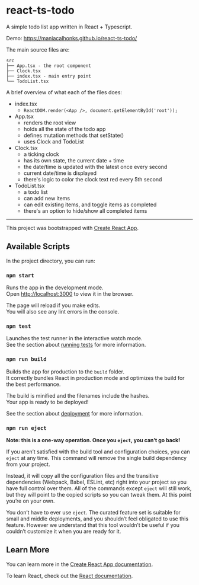 # react-ts-todo

A simple todo list app written in React + Typescript.

Demo: https://maniacalhonks.github.io/react-ts-todo/

The main source files are:

```
src
├── App.tsx - the root component
├── Clock.tsx
├── index.tsx - main entry point
└── TodoList.tsx
```

A brief overview of what each of the files does:

 - index.tsx
    - `ReactDOM.render(<App />, document.getElementById('root'));`
 - App.tsx
    - renders the root view
    - holds all the state of the todo app
    - defines mutation methods that setState()
    - uses Clock and TodoList
 - Clock.tsx
    - a ticking clock
    - has its own state, the current date + time
    - the date/time is updated with the latest once every second
    - current date/time is displayed
    - there's logic to color the clock text red every 5th second
 - TodoList.tsx
    - a todo list
    - can add new items
    - can edit existing items, and toggle items as completed
    - there's an option to hide/show all completed items

---

This project was bootstrapped with [Create React App](https://github.com/facebook/create-react-app).

## Available Scripts

In the project directory, you can run:

### `npm start`

Runs the app in the development mode.<br />
Open [http://localhost:3000](http://localhost:3000) to view it in the browser.

The page will reload if you make edits.<br />
You will also see any lint errors in the console.

### `npm test`

Launches the test runner in the interactive watch mode.<br />
See the section about [running tests](https://facebook.github.io/create-react-app/docs/running-tests) for more information.

### `npm run build`

Builds the app for production to the `build` folder.<br />
It correctly bundles React in production mode and optimizes the build for the best performance.

The build is minified and the filenames include the hashes.<br />
Your app is ready to be deployed!

See the section about [deployment](https://facebook.github.io/create-react-app/docs/deployment) for more information.

### `npm run eject`

**Note: this is a one-way operation. Once you `eject`, you can’t go back!**

If you aren’t satisfied with the build tool and configuration choices, you can `eject` at any time. This command will remove the single build dependency from your project.

Instead, it will copy all the configuration files and the transitive dependencies (Webpack, Babel, ESLint, etc) right into your project so you have full control over them. All of the commands except `eject` will still work, but they will point to the copied scripts so you can tweak them. At this point you’re on your own.

You don’t have to ever use `eject`. The curated feature set is suitable for small and middle deployments, and you shouldn’t feel obligated to use this feature. However we understand that this tool wouldn’t be useful if you couldn’t customize it when you are ready for it.

## Learn More

You can learn more in the [Create React App documentation](https://facebook.github.io/create-react-app/docs/getting-started).

To learn React, check out the [React documentation](https://reactjs.org/).

